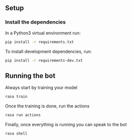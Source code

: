 
## Setup

### Install the dependencies

In a Python3 virtual environment run:

```bash
pip install -r requirements.txt
```

To install development dependencies, run:

```bash
pip install -r requirements-dev.txt
```

## Running the bot

Always start by training your model 
```bash
rasa train
```
Once the training is done, run the actions 
```bash
rasa run actions
```

Finally, once everything is running you can speak to the bot
```bash
rasa shell 
```






